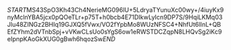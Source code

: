 $START$MS43SpO3Kh43Ch4NerieMG096lU+5LdryaTYunuXc00wy+/4iuyKx9nyMclnYBA5jcx0pQOeTLr+p75T+h0bcb4E71DIkwLyIcn9DP7S/9HqiLKMq03Jlu48ZINGz2BHIq19GJXQ5fVwx/VO2fYpbMo8WUzNFSC4+NhfUt6lInL+QBEfZYhm2dVTnbSpj+vVKwCLsUo0sYgS6ow1eRWSTDCZqpN8LHQvSg2iKc9eIpnpKAoGkXUG0gBwh6hqozSw$END$